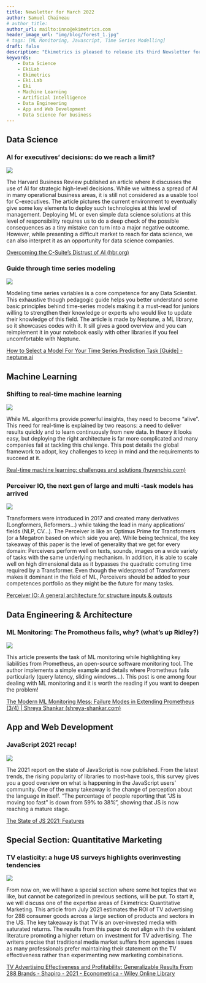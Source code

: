```yaml
---
title: Newsletter for March 2022
author: Samuel Chaineau
# author_title:
author_url: mailto:inno@ekimetrics.com
header_image_url: "img/blog/forest_1.jpg"
# tags: [ML Monitoring, Javascript, Time Series Modelling]
draft: false
description: "Ekimetrics is pleased to release its third Newsletter for the year 2022! A new feature has now been added which is a special section detailing some news that we would like to share but are not specifically linked to one of our main categories. As usual, do not hesitate to check the links added and of course using it live during your projects!"
keywords:
    - Data Science
    - EkiLab
    - Ekimetrics
    - Eki.Lab
    - Eki
    - Machine Learning
    - Artificial Intelligence
    - Data Engineering
    - App and Web Development
    - Data Science for business
---
```


<!--truncate-->



## Data Science 

### AI for executives’ decisions: do we reach a limit? 

![](img/newsletter_march_2022/Image1.jpg)

The Harvard Business Review published an article where it discusses the use of AI for strategic high-level decisions. While we witness a spread of AI in many operational business areas, it is still not considered as a usable tool for C-executives. The article pictures the current environment to eventually give some key elements to deploy such technologies at this level of management. Deploying ML or even simple data science solutions at this level of responsibility requires us to do a deep check of the possible consequences as a tiny mistake can turn into a major negative outcome. However, while presenting a difficult market to reach for data science, we can also interpret it as an opportunity for data science companies.

[Overcoming the C-Suite’s Distrust of AI (hbr.org)](https://hbr.org/2022/03/overcoming-the-c-suites-distrust-of-ai)

### Guide through time series modeling

![](img/newsletter_march_2022/Image2.png)

Modeling time series variables is a core competence for any Data Scientist. This exhaustive though pedagogic guide helps you better understand some basic principles behind time-series models making it a must-read for juniors willing to strengthen their knowledge or experts who would like to update their knowledge of this field. The article is made by Neptune, a ML library, so it showcases codes with it. It sill gives a good overview and you can reimplement it in your notebook easily with other libraries if you feel uncomfortable with Neptune.

[How to Select a Model For Your Time Series Prediction Task [Guide] - neptune.ai](https://neptune.ai/blog/select-model-for-time-series-prediction-task?utm_source=mlndev&utm_medium=post&utm_campaign=blog-select-model-for-time-series-prediction-task&ref=mlnews)

## Machine Learning

### Shifting to real-time machine learning

![](img/newsletter_march_2022/Image3.png)

While ML algorithms provide powerful insights, they need to become “alive”. This need for real-time is explained by two reasons: a need to deliver results quickly and to learn continuously from new data. In theory it looks easy, but deploying the right architecture is far more complicated and many companies fail at tackling this challenge. This post details the global framework to adopt, key challenges to keep in mind and the requirements to succeed at it. 

[Real-time machine learning: challenges and solutions (huyenchip.com)](https://huyenchip.com/2022/01/02/real-time-machine-learning-challenges-and-solutions.html?ref=mlnews#towards-online-prediction)

### Perceiver IO, the next gen of large and multi -task models has arrived

![](img/newsletter_march_2022/Image4.png)

Transformers were introduced in 2017 and created many derivatives (Longformers, Reformers…) while taking the lead in many applications’ fields (NLP, CV…). The Perceiver is like an Optimus Prime for Transformers (or a Megatron based on which side you are). While being technical, the key takeaway of this paper is the level of generality that we get for every domain: Perceivers perform well on texts, sounds, images on a wide variety of tasks with the same underlying mechanism. In addition, it is able to scale well on high dimensional data as it bypasses the quadratic comuting time required by a Transformer. Even though the widespread of Transformers makes it dominant in the field of ML, Perceivers should be added to your competences portfolio as they might be the future for many tasks.

[Perceiver IO: A general architecture for structure inputs & outputs](https://arxiv.org/pdf/2107.14795.pdf)

## Data Engineering & Architecture

### ML Monitoring: The Promotheus fails, why? (what’s up Ridley?)

![](img/newsletter_march_2022/Image5.png)

This article presents the task of ML monitoring while highlighting key liabilities from Prometheus, an open-source software monitoring tool. The author implements a simple example and details where Prometheus fails particularly (query latency, sliding windows…). This post is one among four dealing with ML monitoring and it is worth the reading if you want to deepen the problem!

[The Modern ML Monitoring Mess: Failure Modes in Extending Prometheus (3/4) | Shreya Shankar (shreya-shankar.com)](https://www.shreya-shankar.com/rethinking-ml-monitoring-3/?ref=mlnews)


## App and Web Development

### JavaScript 2021 recap! 

![](img/newsletter_march_2022/Image6.png)

The 2021 report on the state of JavaScript is now published. From the latest trends, the rising popularity of libraries to most-have tools, this survey gives you a good overview on what is happening in the JavaScript users’ community. One of the many takeaway is the change of perception about the language in itself. “The percentage of people reporting that "JS is moving too fast" is down from 59% to 38%”, showing that JS is now reaching a mature stage. 

[The State of JS 2021: Features](https://2021.stateofjs.com/en-US/features/)

## Special Section: Quantitative Marketing

### TV elasticity: a huge US surveys highlights overinvesting tendencies

![](img/newsletter_march_2022/Image7.jpg)

From now on, we will have a special section where some hot topics that we like, but cannot be categorized in previous sections, will be put. To start it, we will discuss one of the expertise areas of Ekimetrics: Quantitative Marketing. This article from July 2021 estimates the ROI of TV advertising for 288 consumer goods across a large section of products and sectors in the US. The key takeaway is that TV is an over-invested media with saturated returns. The results from this paper do not align with the existent literature promoting a higher return on investment for TV advertising. The writers precise that traditional media market suffers from agencies issues as many professionals prefer maintaining their statement on the TV effectiveness rather than experimenting new marketing combinations. 

[TV Advertising Effectiveness and Profitability: Generalizable Results From 288 Brands - Shapiro - 2021 - Econometrica - Wiley Online Library](https://onlinelibrary.wiley.com/doi/pdf/10.3982/ECTA17674?casa_token=qFjMlFmqYRgAAAAA:DdA-UGKAxUAm6t8bXRhFcEYO8_M7G7QFEDKh5KQvhx-OBAYJXg90xqgoLiPYaj_TitLTfw9FkjaPjg)


